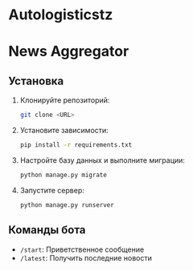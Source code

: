 # Autologisticstz

# News Aggregator

## Установка

1. Клонируйте репозиторий:
    ```bash
    git clone <URL>
    ```

2. Установите зависимости:
    ```bash
    pip install -r requirements.txt
    ```

3. Настройте базу данных и выполните миграции:
    ```bash
    python manage.py migrate
    ```

4. Запустите сервер:
    ```bash
    python manage.py runserver
    ```

## Команды бота

- `/start`: Приветственное сообщение
- `/latest`: Получить последние новости
